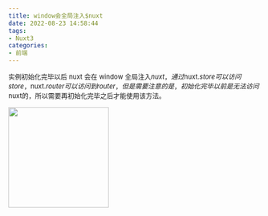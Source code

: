 ```yaml
---
title: window会全局注入$nuxt
date: 2022-08-23 14:58:44
tags:
- Nuxt3
categories: 
- 前端
---
```

<font size='2'>实例初始化完毕以后 nuxt 会在 window 全局注入$nuxt ，通过$nuxt.$store 可以访问 store，$nuxt.$router  可以访问到router，但是需要注意的是，初始化完毕以前是无法访问$nuxt的，所以需要再初始化完毕之后才能使用该方法。</font>


<img src="http://flechazoblog.site:5006/img/cd3c0d80-22c5-11ed-91a3-e93966a3438d.png" width="200px" />
